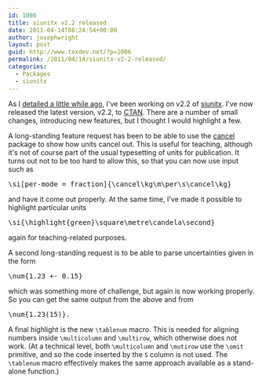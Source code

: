 ```yaml
---
id: 1006
title: siunitx v2.2 released
date: 2011-04-14T08:24:54+00:00
author: josephwright
layout: post
guid: http://www.texdev.net/?p=1006
permalink: /2011/04/14/siunitx-v2-2-released/
categories:
  - Packages
  - siunitx
---
```

As I <a href="http://www.texdev.net/2011/03/20/sorting-issues-for-consideration-for-siunitx-v2-2/">detailed a little while ago</a>, I've been working on v2.2 of <a href="http://ctan.org/pkg/siunitx">siunitx</a>. I've now released the latest version, v2.2, to <a href="http://www.ctan.org/">CTAN</a>. There are a number of small changes, introducing new features, but I thought I would highlight a few.

A long-standing feature request has been to be able to use the <a href="http://ctan.org/pkg/cancel">cancel</a> package to show how units cancel out. This is useful for teaching, although it's not of course part of the usual typesetting of units for publication. It turns out not to be too hard to allow this, so that you can now use input such as
<pre>\si[per-mode = fraction]{\cancel\kg\m\per\s\cancel\kg}</pre>
and have it come out properly. At the same time, I've made it possible to highlight particular units
<pre>\si{\highlight{green}\square\metre\candela\second}</pre>
again for teaching-related purposes.

A second long-standing request is to be able to parse uncertainties given in the form
<pre>\num{1.23 +- 0.15}</pre>
which was something more of challenge, but again is now working properly. So you can get the same output from the above and from
<pre>\num{1.23(15)}.</pre>
A final highlight is the new <code>\tablenum</code> macro. This is needed for aligning numbers inside <code>\multicolumn</code> and <code>\multirow</code>, which otherwise does not work. (At a technical level, both <code>\multicolumn</code> and <code>\mutirow</code> use the <code>\omit</code> primitive, and so the code inserted by the <code>S</code> column is not used. The <code>\tablenum</code> macro effectively makes the same approach available as a stand-alone function.)
